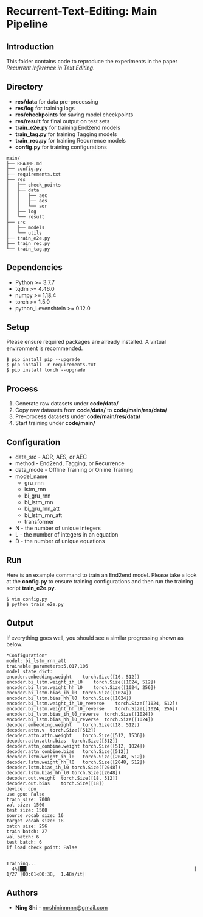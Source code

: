 # Recurrent-Text-Editing: Main Pipeline

## Introduction
This folder contains code to reproduce the experiments in the paper *Recurrent Inference in Text Editing*.

## Directory
+ **res/data** for data pre-processing
+ **res/log** for training logs
+ **res/checkpoints** for saving model checkpoints
+ **res/result** for final output on test sets
+ **train_e2e.py** for training End2end models
+ **train_tag.py** for training Tagging models
+ **train_rec.py** for training Recurrence models
+ **config.py** for training configurations
```
main/
├── README.md
├── config.py
├── requirements.txt
├── res
│   ├── check_points
│   ├── data
│   │   ├── aec
│   │   ├── aes
│   │   └── aor
│   ├── log
│   └── result
├── src
│   ├── models
│   └── utils
├── train_e2e.py
├── train_rec.py
└── train_tag.py
```

## Dependencies
+ Python >= 3.7.7 
+ tqdm >= 4.46.0 
+ numpy >= 1.18.4 
+ torch >= 1.5.0
+ python_Levenshtein >= 0.12.0 


## Setup
Please ensure required packages are already installed. A virtual environment is recommended.
```
$ pip install pip --upgrade
$ pip install -r requirements.txt
$ pip install torch --upgrade
```

## Process
1. Generate raw datasets under **code/data/**
2. Copy raw datasets from **code/data/** to **code/main/res/data/**
3. Pre-process datasets under **code/main/res/data/**
4. Start training under **code/main/**

## Configuration
+ data_src - AOR, AES, or AEC
+ method - End2end, Tagging, or Recurrence
+ data_mode - Offline Training or Online Training
+ model_name
    + gru_rnn
    + lstm_rnn
    + bi_gru_rnn
    + bi_lstm_rnn
    + bi_gru_rnn_att
    + bi_lstm_rnn_att
    + transformer
+ N - the number of unique integers
+ L - the number of integers in an equation
+ D - the number of unique equations

## Run
Here is an example command to train an End2end model. Please take a look at the **config.py** to ensure training configurations and then run the training script **train_e2e.py**.
```
$ vim config.py
$ python train_e2e.py
```

## Output
If everything goes well, you should see a similar progressing shown as below.
```
*Configuration*
model: bi_lstm_rnn_att
trainable parameters:5,017,106
model state_dict:
encoder.embedding.weight    torch.Size([16, 512])
encoder.bi_lstm.weight_ih_l0    torch.Size([1024, 512])
encoder.bi_lstm.weight_hh_l0    torch.Size([1024, 256])
encoder.bi_lstm.bias_ih_l0  torch.Size([1024])
encoder.bi_lstm.bias_hh_l0  torch.Size([1024])
encoder.bi_lstm.weight_ih_l0_reverse    torch.Size([1024, 512])
encoder.bi_lstm.weight_hh_l0_reverse    torch.Size([1024, 256])
encoder.bi_lstm.bias_ih_l0_reverse  torch.Size([1024])
encoder.bi_lstm.bias_hh_l0_reverse  torch.Size([1024])
decoder.embedding.weight    torch.Size([18, 512])
decoder.attn.v  torch.Size([512])
decoder.attn.attn.weight    torch.Size([512, 1536])
decoder.attn.attn.bias  torch.Size([512])
decoder.attn_combine.weight torch.Size([512, 1024])
decoder.attn_combine.bias   torch.Size([512])
decoder.lstm.weight_ih_l0   torch.Size([2048, 512])
decoder.lstm.weight_hh_l0   torch.Size([2048, 512])
decoder.lstm.bias_ih_l0 torch.Size([2048])
decoder.lstm.bias_hh_l0 torch.Size([2048])
decoder.out.weight  torch.Size([18, 512])
decoder.out.bias    torch.Size([18])
device: cpu
use gpu: False
train size: 7000
val size: 1500
test size: 1500
source vocab size: 16
target vocab size: 18
batch size: 256
train batch: 27
val batch: 6
test batch: 6
if load check point: False


Training...
  4%|██▍                                                             | 1/27 [00:01<00:38,  1.48s/it]
```

## Authors
* **Ning Shi** - mrshininnnnn@gmail.com